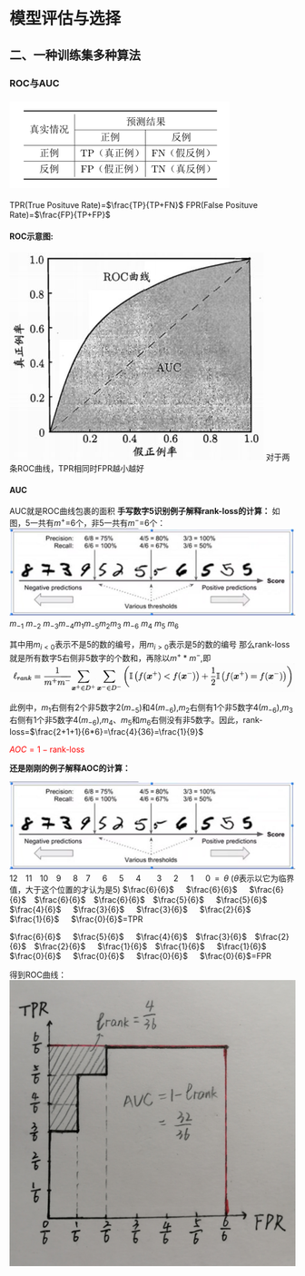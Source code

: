 # 模型评估与选择

## 二、一种训练集多种算法

### ROC与AUC

### ![avatar](分类结果混淆矩阵.png)

TPR(True Posituve Rate)=$\frac{TP}{TP+FN}$
FPR(False Posituve Rate)=$\frac{FP}{TP+FP}$

#### ROC示意图:

![avatar](ROC.jpg)
对于两条ROC曲线，TPR相同时FPR越小越好

#### AUC

AUC就是ROC曲线包裹的面积
**手写数字5识别例子解释rank-loss的计算：**
如图，5一共有$m^+$=6个，非5一共有$m^-$=6个：
![avatar](手写数字识别.png)
$m_{-1}\text{ } m_{-2}\text{ } m_{-3} m_{-4} m_{1} m_{-5} m_{2} m_{3}\text{ } m_{-6}\text{ } m_{4}\text{ } m_{5}\text{ } m_{6}$

其中用$m_{i<0}$表示不是5的数的编号，用$m_{i>0}$表示是5的数的编号
那么rank-loss就是所有数字5右侧非5数字的个数和，再除以$m^+ * m^-$,即
![avatar](rank-loss.png)

此例中，$m_1$右侧有2个非5数字2($m_{-5}$)和4($m_{-6}$),$m_2$右侧有1个非5数字4($m_{-6}$),$m_3$右侧有1个非5数字4($m_{-6}$),$m_4$、$m_5$和$m_6$右侧没有非5数字。因此，rank-loss=$\frac{2+1+1}{6*6}=\frac{4}{36}=\frac{1}{9}$

<font color=red>$AOC=1-\text{rank-loss}$</font>

**还是刚刚的例子解释AOC的计算：**

![avatar](手写数字识别.png)
12&ensp;&ensp;11&ensp;&ensp;10&ensp;&ensp;9&ensp;&ensp;&ensp;8&ensp;&ensp;7&ensp;&ensp;&ensp;6&ensp;&ensp;&ensp;5&ensp;&ensp;&ensp;4&ensp;&ensp;&ensp;&ensp;3&ensp;&ensp;&ensp;2&ensp;&ensp;&ensp;1&ensp;&ensp;&ensp;0&ensp;=&ensp;$\theta$
($\theta$表示以它为临界值，大于这个位置的才认为是5)
$\frac{6}{6}$&ensp;&ensp;&ensp;$\frac{6}{6}$&ensp;&ensp;&ensp;$\frac{6}{6}$&ensp;&ensp;$\frac{6}{6}$&ensp;&ensp;$\frac{6}{6}$&ensp;&ensp;$\frac{5}{6}$&ensp;&ensp;&ensp;$\frac{5}{6}$&ensp;&ensp;$\frac{4}{6}$&ensp;&ensp;&ensp;$\frac{3}{6}$&ensp;&ensp;&ensp;$\frac{3}{6}$&ensp;&ensp;&ensp;$\frac{2}{6}$&ensp;&ensp;&ensp;$\frac{1}{6}$&ensp;&ensp;&ensp;$\frac{0}{6}$=TPR


$\frac{6}{6}$&ensp;&ensp;&ensp;$\frac{5}{6}$&ensp;&ensp;&ensp;$\frac{4}{6}$&ensp;&ensp;$\frac{3}{6}$&ensp;&ensp;$\frac{2}{6}$&ensp;&ensp;$\frac{2}{6}$&ensp;&ensp;&ensp;$\frac{1}{6}$&ensp;&ensp;$\frac{1}{6}$&ensp;&ensp;&ensp;$\frac{1}{6}$&ensp;&ensp;&ensp;$\frac{0}{6}$&ensp;&ensp;&ensp;$\frac{0}{6}$&ensp;&ensp;&ensp;$\frac{0}{6}$&ensp;&ensp;&ensp;$\frac{0}{6}$=FPR

得到ROC曲线：
![avatar](ROC2.jpg)